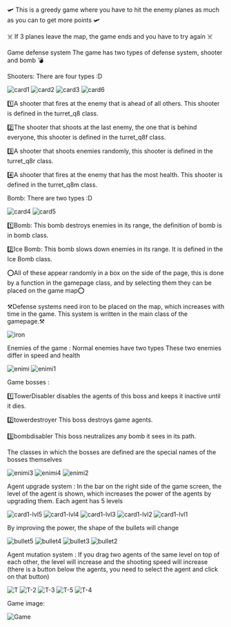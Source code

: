 🛩️ This is a greedy game where you have to hit the enemy planes as much as you can to get more points 🛩️

☠️ If 3 planes leave the map, the game ends and you have to try again ☠️

Game defense system 
The game has two types of defense system, shooter and bomb 💣

Shooters: There are four types :D


![card1](https://github.com/user-attachments/assets/032ab31a-071b-414d-a6dd-cfdea21f82b4)
![card2](https://github.com/user-attachments/assets/55e43697-f40b-458d-83c4-cf0a41a63094)
![card3](https://github.com/user-attachments/assets/ad96adc7-c9e8-4069-9554-3dc39b7669b9)
![card6](https://github.com/user-attachments/assets/5c955d03-c705-49dc-be35-23aa5704d36c)


1️⃣A shooter that fires at the enemy that is ahead of all others. This shooter is defined in the turret_q8 class.

2️⃣The shooter that shoots at the last enemy, the one that is behind everyone, this shooter is defined in the turret_q8f class.

3️⃣A shooter that shoots enemies randomly, this shooter is defined in the turret_q8r class.

4️⃣A shooter that fires at the enemy that has the most health. This shooter is defined in the turret_q8m class.

Bomb: There are two types :D


![card4](https://github.com/user-attachments/assets/0e252bcb-7a91-4bb8-91a9-41e2cd7cc212)
![card5](https://github.com/user-attachments/assets/868e720a-0382-42cf-9252-a517d50190a2)


1️⃣Bomb: This bomb destroys enemies in its range, the definition of bomb is in bomb class.

2️⃣Ice Bomb: This bomb slows down enemies in its range. It is defined in the Ice Bomb class.

⭕All of these appear randomly in a box on the side of the page, this is done by a function in the gamepage class, and by selecting them they can be placed on the game map⭕

⚒️Defense systems need iron to be placed on the map, which increases with time in the game. This system is written in the main class of the gamepage.⚒️

![iron](https://github.com/user-attachments/assets/b3e835f2-a20d-4d57-a344-f7532fe222dd)

Enemies of the game : 
Normal enemies have two types
These two enemies differ in speed and health


![enimi](https://github.com/user-attachments/assets/1fe9c68f-2951-4de2-884e-0bbfa5dddcf5) 
![enimi1](https://github.com/user-attachments/assets/d2722906-afa2-4b89-ad36-7469df363786)

Game bosses : 

1️⃣TowerDisabler disables the agents of this boss and keeps it inactive until it dies.

2️⃣towerdestroyer This boss destroys game agents.

3️⃣bombdisabler This boss neutralizes any bomb it sees in its path.

The classes in which the bosses are defined are the special names of the bosses themselves

![enimi3](https://github.com/user-attachments/assets/523057a2-4694-4e06-b017-fe23c5de6281)
![enimi4](https://github.com/user-attachments/assets/7cb7d7fd-5cf2-47c4-a41e-022c79c95058)
![enimi2](https://github.com/user-attachments/assets/51d350cf-20f7-4886-95e0-c5d1e3408582)

Agent upgrade system :
In the bar on the right side of the game screen, the level of the agent is shown, which increases the power of the agents by upgrading them. Each agent has 5 levels


![card1-lvl5](https://github.com/user-attachments/assets/cf0f6fdd-74fa-46dd-9cd8-0f82dde176d6)
![card1-lvl4](https://github.com/user-attachments/assets/54f02f10-275a-46a7-a976-8e81626c913c)
![card1-lvl3](https://github.com/user-attachments/assets/cd071ad6-1066-48bf-bf97-1951ba14fe66)
![card1-lvl2](https://github.com/user-attachments/assets/71b558fc-1ce0-4f98-bf09-639eddddfa85)
![card1-lvl1](https://github.com/user-attachments/assets/9456d07c-28ff-43d5-85a8-867166ff4fa9)

By improving the power, the shape of the bullets will change

![bullet5](https://github.com/user-attachments/assets/00d3c6de-529f-41b8-bedd-b9d9df74c5a8)
![bullet4](https://github.com/user-attachments/assets/ba6e65ef-4be9-4562-929a-f03b470a873c)
![bullet3](https://github.com/user-attachments/assets/ecdc7ea1-0d96-4426-be32-1013793d3cdc)
![bullet2](https://github.com/user-attachments/assets/b96397fa-b5f4-425d-901d-aa372f804853)

Agent mutation system :
If you drag two agents of the same level on top of each other, the level will increase and the shooting speed will increase 
(there is a button below the agents, you need to select the agent and click on that button)


![T](https://github.com/user-attachments/assets/0dfe6766-37db-4f1f-b234-7f0462056b3a)
![T-2](https://github.com/user-attachments/assets/97dbe90f-2c50-4b51-b842-41630e9d4704)
![T-3](https://github.com/user-attachments/assets/00e22a62-5b20-4d29-bc0e-b276817688da)
![T-5](https://github.com/user-attachments/assets/2b9dd789-f33e-4e3d-8217-0ba5015c6d8d)
![T-4](https://github.com/user-attachments/assets/761fa16e-ff02-4c99-8949-ca0a01239425)


Game image:

![Game](https://github.com/user-attachments/assets/1db6ec20-fab9-498d-b4c8-3648571ffdc0)




